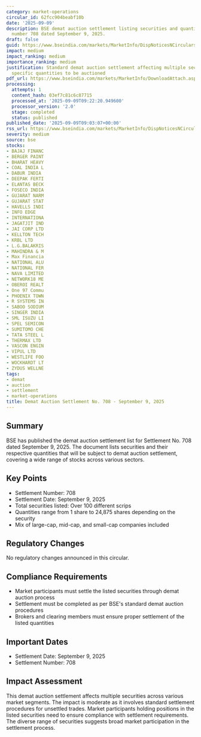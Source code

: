 ```yaml
---
category: market-operations
circular_id: 62fcc904beabf10b
date: '2025-09-09'
description: BSE demat auction settlement listing securities and quantities for settlement
  number 708 dated September 9, 2025.
draft: false
guid: https://www.bseindia.com/markets/MarketInfo/DispNoticesNCirculars.aspx?Noticeid={D677BCCD-6031-43D3-A280-751A85F51E9B}&noticeno=20250909-24&dt=09/09/2025&icount=24&totcount=24&flag=0
impact: medium
impact_ranking: medium
importance_ranking: medium
justification: Standard demat auction settlement affecting multiple securities with
  specific quantities to be auctioned
pdf_url: https://www.bseindia.com/markets/MarketInfo/DownloadAttach.aspx?id=20250909-24&attachedId=1f2777cf-2544-4228-b1ef-5b0180d879f5
processing:
  attempts: 1
  content_hash: 03ef7c81c6c87715
  processed_at: '2025-09-09T09:22:20.949600'
  processor_version: '2.0'
  stage: completed
  status: published
published_date: '2025-09-09T09:03:07+00:00'
rss_url: https://www.bseindia.com/markets/MarketInfo/DispNoticesNCirculars.aspx?Noticeid={D677BCCD-6031-43D3-A280-751A85F51E9B}&noticeno=20250909-24&dt=09/09/2025&icount=24&totcount=24&flag=0
severity: medium
source: bse
stocks:
- BAJAJ FINANC
- BERGER PAINT
- BHARAT HEAVY
- COAL INDIA L
- DABUR INDIA
- DEEPAK FERTI
- ELANTAS BECK
- FOSECO INDIA
- GUJARAT NARM
- GUJARAT STAT
- HAVELLS INDI
- INFO EDGE
- INTERNATIONA
- JAGATJIT IND
- JAI CORP LTD
- KELLTON TECH
- KRBL LTD
- L.G.BALAKRIS
- MAHINDRA & M
- Max Financia
- NATIONAL ALU
- NATIONAL FER
- NAVA LIMITED
- NETWORK18 ME
- OBEROI REALT
- One 97 Commu
- PHOENIX TOWN
- R SYSTEMS IN
- SABOO SODIUM
- SINGER INDIA
- SML ISUZU LI
- SPEL SEMICON
- SUMITOMO CHE
- TATA STEEL L
- THERMAX LTD
- VASCON ENGIN
- VIPUL LTD
- WESTLIFE FOO
- WOCKHARDT LT
- ZYDUS WELLNE
tags:
- demat
- auction
- settlement
- market-operations
title: Demat Auction Settlement No. 708 - September 9, 2025
---
```


## Summary

BSE has published the demat auction settlement list for Settlement No. 708 dated September 9, 2025. The document lists securities and their respective quantities that will be subject to demat auction settlement, covering a wide range of stocks across various sectors.

## Key Points

- Settlement Number: 708
- Settlement Date: September 9, 2025
- Total securities listed: Over 100 different scrips
- Quantities range from 1 share to 24,875 shares depending on the security
- Mix of large-cap, mid-cap, and small-cap companies included

## Regulatory Changes

No regulatory changes announced in this circular.

## Compliance Requirements

- Market participants must settle the listed securities through demat auction process
- Settlement must be completed as per BSE's standard demat auction procedures
- Brokers and clearing members must ensure proper settlement of the listed quantities

## Important Dates

- Settlement Date: September 9, 2025
- Settlement Number: 708

## Impact Assessment

This demat auction settlement affects multiple securities across various market segments. The impact is moderate as it involves standard settlement procedures for unsettled trades. Market participants holding positions in the listed securities need to ensure compliance with settlement requirements. The diverse range of securities suggests broad market participation in the settlement process.
